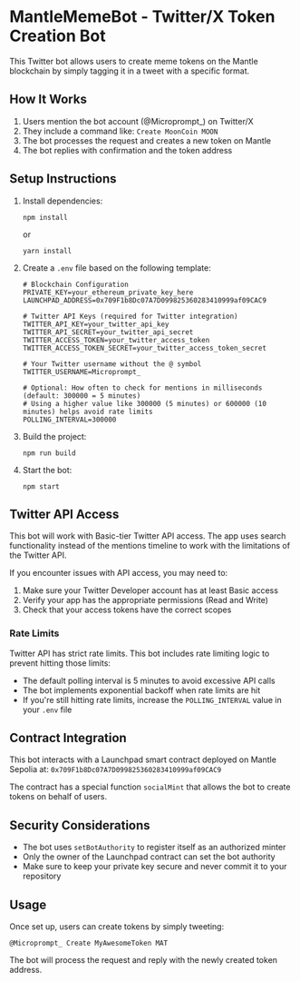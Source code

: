 # MantleMemeBot - Twitter/X Token Creation Bot

This Twitter bot allows users to create meme tokens on the Mantle blockchain by simply tagging it in a tweet with a specific format.

## How It Works

1. Users mention the bot account (@Microprompt_) on Twitter/X
2. They include a command like: `Create MoonCoin MOON`
3. The bot processes the request and creates a new token on Mantle
4. The bot replies with confirmation and the token address

## Setup Instructions

1. Install dependencies:
   ```
   npm install
   ```
   or
   ```
   yarn install
   ```

2. Create a `.env` file based on the following template:
   ```
   # Blockchain Configuration
   PRIVATE_KEY=your_ethereum_private_key_here
   LAUNCHPAD_ADDRESS=0x709F1b8Dc07A7D099825360283410999af09CAC9

   # Twitter API Keys (required for Twitter integration)
   TWITTER_API_KEY=your_twitter_api_key
   TWITTER_API_SECRET=your_twitter_api_secret
   TWITTER_ACCESS_TOKEN=your_twitter_access_token
   TWITTER_ACCESS_TOKEN_SECRET=your_twitter_access_token_secret
   
   # Your Twitter username without the @ symbol
   TWITTER_USERNAME=Microprompt_
   
   # Optional: How often to check for mentions in milliseconds (default: 300000 = 5 minutes)
   # Using a higher value like 300000 (5 minutes) or 600000 (10 minutes) helps avoid rate limits
   POLLING_INTERVAL=300000
   ```
   
3. Build the project:
   ```
   npm run build
   ```

4. Start the bot:
   ```
   npm start
   ```

## Twitter API Access

This bot will work with Basic-tier Twitter API access. The app uses search functionality instead of the mentions timeline to work with the limitations of the Twitter API. 

If you encounter issues with API access, you may need to:
1. Make sure your Twitter Developer account has at least Basic access
2. Verify your app has the appropriate permissions (Read and Write)
3. Check that your access tokens have the correct scopes

### Rate Limits

Twitter API has strict rate limits. This bot includes rate limiting logic to prevent hitting those limits:

- The default polling interval is 5 minutes to avoid excessive API calls
- The bot implements exponential backoff when rate limits are hit
- If you're still hitting rate limits, increase the `POLLING_INTERVAL` value in your `.env` file

## Contract Integration

This bot interacts with a Launchpad smart contract deployed on Mantle Sepolia at:
`0x709F1b8Dc07A7D099825360283410999af09CAC9`

The contract has a special function `socialMint` that allows the bot to create tokens on behalf of users.

## Security Considerations

- The bot uses `setBotAuthority` to register itself as an authorized minter
- Only the owner of the Launchpad contract can set the bot authority
- Make sure to keep your private key secure and never commit it to your repository

## Usage

Once set up, users can create tokens by simply tweeting:

```
@Microprompt_ Create MyAwesomeToken MAT
```

The bot will process the request and reply with the newly created token address. 